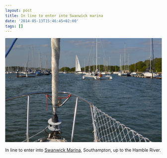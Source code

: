 ```yaml
---
layout: post
title: In line to enter into Swanwick marina
date: '2014-05-13T15:46:45+02:00'
tags: []
---
```

![In line to enter into Swanwick marina](/files/tumblr_n5im9xeEoJ1tq106bo1_1280.jpg)


In line to enter into [Swanwick Marina](https://maps.google.com/maps?q=Swanwick+Marina,+Southampton,+United+Kingdom&hl=en&ll=50.875203,-1.307802&spn=0.047986,0.132093&sll=37.0625,-95.677068&sspn=60.635244,135.263672&oq=swanwick&hq=Swanwick+Marina,&hnear=Southampton,+United+Kingdom&t=m&z=14), Southampton, up to the Hamble River.

